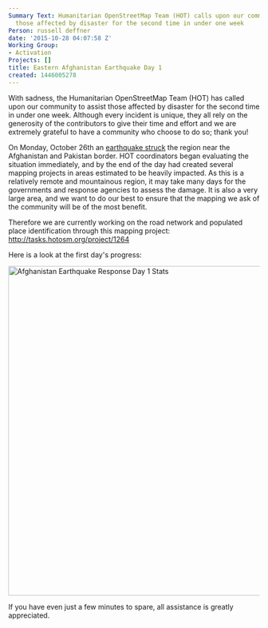 ```yaml
---
Summary Text: Humanitarian OpenStreetMap Team (HOT) calls upon our community to assist
  those affected by disaster for the second time in under one week
Person: russell deffner
date: '2015-10-28 04:07:58 Z'
Working Group:
- Activation
Projects: []
title: Eastern Afghanistan Earthquake Day 1
created: 1446005278
---
```

<p id="docs-internal-guid-b4c50a29-ac9c-05e5-e7bb-b7a45c8bd135" dir="ltr">With sadness, the Humanitarian OpenStreetMap Team (HOT) has called upon our community to assist those affected by disaster for the second time in under one week. Although every incident is unique, they all rely on the generosity of the contributors to give their time and effort and we are extremely grateful to have a community who choose to do so; thank you!</p><p dir="ltr">On Monday, October 26th an <a href="http://www.aljazeera.com/news/2015/10/massive-earthquake-shakes-south-asia-151026092313888.html">earthquake struck</a> the region near the Afghanistan and Pakistan border. HOT coordinators began evaluating the situation immediately, and by the end of the day had created several mapping projects in areas estimated to be heavily impacted. As this is a relatively remote and mountainous region, it may take many days for the governments and response agencies to assess the damage. It is also a very large area, and we want to do our best to ensure that the mapping we ask of the community will be of the most benefit.</p><p dir="ltr">Therefore we are currently working on the road network and populated place identification through this mapping project: <a href="http://tasks.hotosm.org/project/1264">http://tasks.hotosm.org/project/1264</a></p><p>Here is a look at the first day's progress:</p><p><img title="Day 1 Stats" src="/sites/default/files/AfghanEarthquakeDay1.PNG" alt="Afghanistan Earthquake Response Day 1 Stats" height="660" width="1366"></p><p dir="ltr">If you have even just a few minutes to spare, all assistance is greatly appreciated.</p>
